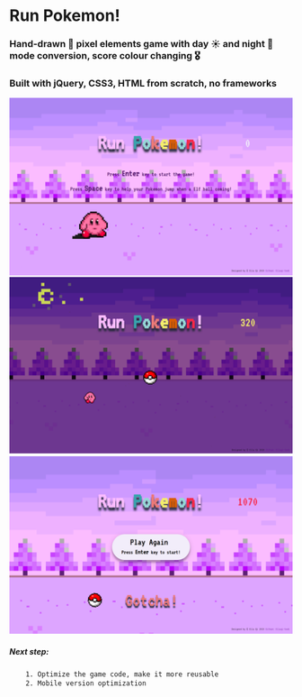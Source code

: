 # Run Pokemon!
  ### Hand-drawn :art:  pixel elements game with day :sunny: and night :crescent_moon: mode conversion, score colour changing	:medal_military: <br/>
  ### Built with jQuery, CSS3, HTML from scratch, no frameworks
![index](index.png)
![night](night.png)
![playagain](playagain.png)

  ##### Next step:
        1. Optimize the game code, make it more reusable
        2. Mobile version optimization
